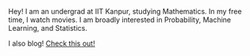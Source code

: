 Hey!
I am an undergrad at IIT Kanpur, studying Mathematics. In my free time, I watch movies. 
I am broadly interested in Probability, Machine Learning, and Statistics. 


I also blog! [Check this out!](https://juggernautjha.gitlab.io)

<!---
juggernautjha/juggernautjha is a ✨ special ✨ repository because its `README.md` (this file) appears on your GitHub profile.
You can click the Preview link to take a look at your changes.
--->
